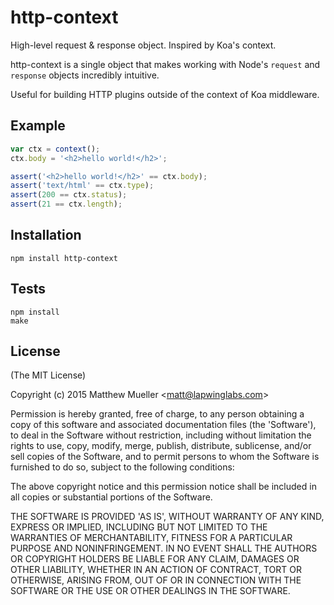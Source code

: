 
# http-context

  High-level request & response object. Inspired by Koa's context.

  http-context is a single object that makes working with Node's `request`
  and `response` objects incredibly intuitive.

  Useful for building HTTP plugins outside of the context of Koa middleware.

## Example

```js
var ctx = context();
ctx.body = '<h2>hello world!</h2>';

assert('<h2>hello world!</h2>' == ctx.body);
assert('text/html' == ctx.type);
assert(200 == ctx.status);
assert(21 == ctx.length);
```

## Installation

```
npm install http-context
```

## Tests

```
npm install
make
```

## License

(The MIT License)

Copyright (c) 2015 Matthew Mueller &lt;matt@lapwinglabs.com&gt;

Permission is hereby granted, free of charge, to any person obtaining
a copy of this software and associated documentation files (the
'Software'), to deal in the Software without restriction, including
without limitation the rights to use, copy, modify, merge, publish,
distribute, sublicense, and/or sell copies of the Software, and to
permit persons to whom the Software is furnished to do so, subject to
the following conditions:

The above copyright notice and this permission notice shall be
included in all copies or substantial portions of the Software.

THE SOFTWARE IS PROVIDED 'AS IS', WITHOUT WARRANTY OF ANY KIND,
EXPRESS OR IMPLIED, INCLUDING BUT NOT LIMITED TO THE WARRANTIES OF
MERCHANTABILITY, FITNESS FOR A PARTICULAR PURPOSE AND NONINFRINGEMENT.
IN NO EVENT SHALL THE AUTHORS OR COPYRIGHT HOLDERS BE LIABLE FOR ANY
CLAIM, DAMAGES OR OTHER LIABILITY, WHETHER IN AN ACTION OF CONTRACT,
TORT OR OTHERWISE, ARISING FROM, OUT OF OR IN CONNECTION WITH THE
SOFTWARE OR THE USE OR OTHER DEALINGS IN THE SOFTWARE.
